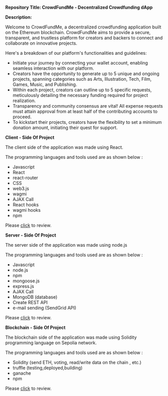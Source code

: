 **Repository Title: CrowdFundMe - Decentralized Crowdfunding dApp**

**Description:**

Welcome to CrowdFundMe, a decentralized crowdfunding application built on the Ethereum blockchain. CrowdFundMe aims to provide a secure, transparent, and trustless platform for creators and backers to connect and collaborate on innovative projects.

Here's a breakdown of our platform's functionalities and guidelines:

- Initiate your journey by connecting your wallet account, enabling seamless interaction with our platform.
- Creators have the opportunity to generate up to 5 unique and ongoing projects, spanning categories such as Arts, Illustration, Tech, Film, Games, Music, and Publishing.
- Within each project, creators can outline up to 5 specific requests, meticulously detailing the necessary funding required for project realization.
- Transparency and community consensus are vital! All expense requests must attain approval from at least half of the contributing accounts to proceed.
- To kickstart their projects, creators have the flexibility to set a minimum donation amount, initiating their quest for support.

**Client - Side Of Project**

The client side of the application was made using React.

The programming languages and tools used are as shown below :

- Javascript
- React
- react-router
- CSS
- web3.js
- wagmi
- AJAX Call
- React hooks
- wagmi hooks
- npm

Please [click](https://github.com/ihsan215/Crowd-Fund-Me/tree/main/frontend) to review.

**Server - Side Of Project**

The server side of the application was made using node.js

The programming languages and tools used are as shown below :

- Javascript
- node.js
- npm
- mongoose.js
- express.js
- AJAX Call
- MongoDB (database)
- Create REST API
- e-mail sending (SendGrid API)

Please [click](https://github.com/ihsan215/Crowd-Fund-Me/tree/main/server) to review.

**Blockchain - Side Of Project**

The blockchain side of the application was made using Solidity programming language on Sepolia network.

The programming languages and tools used are as shown below :

- Solidity (send ETH, voting, read/write data on the chain , etc.)
- truffle (testing,deployed,building)
- ganache
- npm

Please [click](https://github.com/ihsan215/Crowd-Fund-Me/tree/main/smart_contracts) to review.
